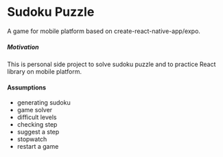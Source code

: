 # Sudoku Puzzle
A game for mobile platform based on create-react-native-app/expo.

##### Motivation
This is personal side project to solve sudoku puzzle and to practice React library on mobile platform.

#### Assumptions
- generating sudoku
- game solver
- difficult levels
- checking step
- suggest a step
- stopwatch
- restart a game

